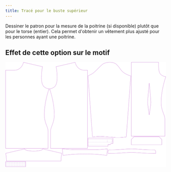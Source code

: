 ```yaml
---
title: Tracé pour le buste supérieur
---
```


Dessiner le patron pour la mesure de la poitrine (si disponible) plutôt que pour le torse (entier). Cela permet d'obtenir un vêtement plus ajusté pour les personnes ayant une poitrine.

## Effet de cette option sur le motif

![Cette image montre l'effet de cette option en superposant plusieurs variantes qui ont une valeur différente pour cette option](simon_draftforhighbust_sample.svg "Effet de cette option sur le motif")

